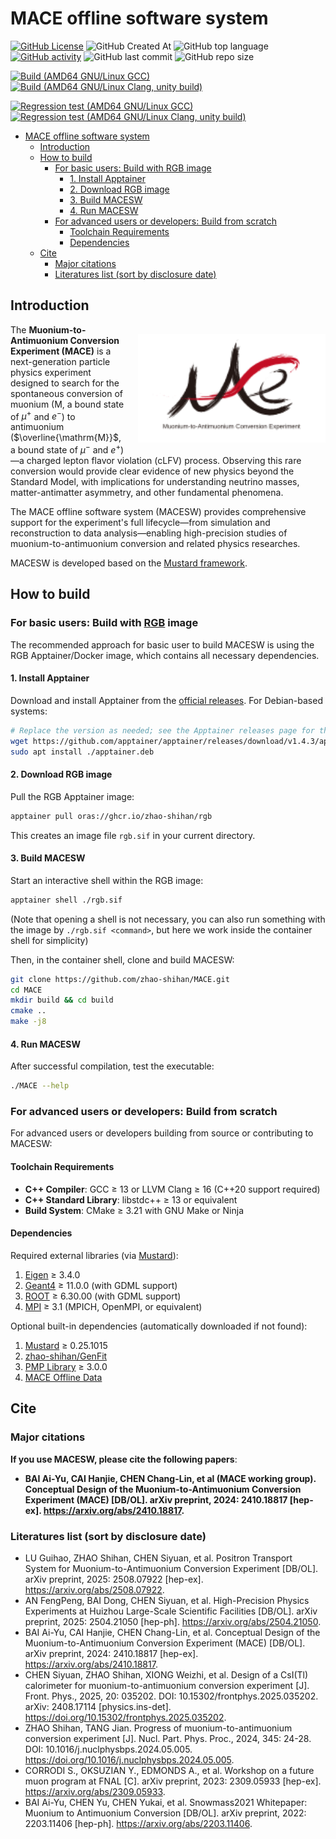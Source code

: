 # MACE offline software system

[![GitHub License](https://img.shields.io/github/license/zhao-shihan/MACE?color=red)](COPYING)
![GitHub Created At](https://img.shields.io/github/created-at/zhao-shihan/MACE?color=green)
![GitHub top language](https://img.shields.io/github/languages/top/zhao-shihan/MACE?color=f34b7d)
[![GitHub activity](https://img.shields.io/github/commit-activity/m/zhao-shihan/MACE)](https://github.com/zhao-shihan/MACE/pulse)
![GitHub last commit](https://img.shields.io/github/last-commit/zhao-shihan/MACE)
![GitHub repo size](https://img.shields.io/github/repo-size/zhao-shihan/MACE)

[![Build (AMD64 GNU/Linux GCC)](https://github.com/zhao-shihan/MACE/actions/workflows/build-with-gcc.yml/badge.svg)](https://github.com/zhao-shihan/MACE/actions/workflows/build-with-gcc.yml)
[![Build (AMD64 GNU/Linux Clang, unity build)](https://github.com/zhao-shihan/MACE/actions/workflows/build-with-clang.yml/badge.svg)](https://github.com/zhao-shihan/MACE/actions/workflows/build-with-clang.yml)

[![Regression test (AMD64 GNU/Linux GCC)](https://github.com/zhao-shihan/MACE/actions/workflows/regression-test-with-gcc.yml/badge.svg)](https://github.com/zhao-shihan/MACE/actions/workflows/regression-test-with-gcc.yml)
[![Regression test (AMD64 GNU/Linux Clang, unity build)](https://github.com/zhao-shihan/MACE/actions/workflows/regression-test-with-clang.yml/badge.svg)](https://github.com/zhao-shihan/MACE/actions/workflows/regression-test-with-clang.yml)

- [MACE offline software system](#mace-offline-software-system)
  - [Introduction](#introduction)
  - [How to build](#how-to-build)
    - [For basic users: Build with RGB image](#for-basic-users-build-with-rgb-image)
      - [1. Install Apptainer](#1-install-apptainer)
      - [2. Download RGB image](#2-download-rgb-image)
      - [3. Build MACESW](#3-build-macesw)
      - [4. Run MACESW](#4-run-macesw)
    - [For advanced users or developers: Build from scratch](#for-advanced-users-or-developers-build-from-scratch)
      - [Toolchain Requirements](#toolchain-requirements)
      - [Dependencies](#dependencies)
  - [Cite](#cite)
    - [Major citations](#major-citations)
    - [Literatures list (sort by disclosure date)](#literatures-list-sort-by-disclosure-date)

## Introduction

<img src="document/picture/MACE_logo_v2.svg" alt="MACE logo" width="300" 
     style="float: right; margin: 15px 0px 15px 20px;">

The **Muonium-to-Antimuonium Conversion Experiment (MACE)** is a next-generation particle physics experiment designed to search for the spontaneous conversion of muonium ($\mathrm{M}$, a bound state of $\mu^+$ and $e^-$) to antimuonium ($\overline{\mathrm{M}}$, a bound state of $\mu^-$ and $e^+$)—a charged lepton flavor violation (cLFV) process. Observing this rare conversion would provide clear evidence of new physics beyond the Standard Model, with implications for understanding neutrino masses, matter-antimatter asymmetry, and other fundamental phenomena.

The MACE offline software system (MACESW) provides comprehensive support for the experiment's full lifecycle—from simulation and reconstruction to data analysis—enabling high-precision studies of muonium-to-antimuonium conversion and related physics researches.

MACESW is developed based on the [Mustard framework](https://github.com/zhao-shihan/Mustard).

## How to build

### For basic users: Build with [RGB](https://github.com/zhao-shihan/RGB) image

The recommended approach for basic user to build MACESW is using the RGB Apptainer/Docker image, which contains all necessary dependencies.

#### 1. Install Apptainer

Download and install Apptainer from the [official releases](https://github.com/apptainer/apptainer/releases). For Debian-based systems:
```bash
# Replace the version as needed; see the Apptainer releases page for the latest version and links
wget https://github.com/apptainer/apptainer/releases/download/v1.4.3/apptainer_1.4.3_amd64.deb -O apptainer.deb
sudo apt install ./apptainer.deb
```

#### 2. Download RGB image

Pull the RGB Apptainer image:
```bash
apptainer pull oras://ghcr.io/zhao-shihan/rgb
```
This creates an image file `rgb.sif` in your current directory.

#### 3. Build MACESW

Start an interactive shell within the RGB image:
```bash
apptainer shell ./rgb.sif
```
(Note that opening a shell is not necessary, you can also run something with the image by `./rgb.sif <command>`, but here we work inside the container shell for simplicity)

Then, in the container shell, clone and build MACESW:
```bash
git clone https://github.com/zhao-shihan/MACE.git
cd MACE
mkdir build && cd build
cmake ..
make -j8
```

#### 4. Run MACESW

After successful compilation, test the executable:
```bash
./MACE --help
```

### For advanced users or developers: Build from scratch

For advanced users or developers building from source or contributing to MACESW:

#### Toolchain Requirements

- **C++ Compiler**: GCC ≥ 13 or LLVM Clang ≥ 16 (C++20 support required)
- **C++ Standard Library**: libstdc++ ≥ 13 or equivalent
- **Build System**: CMake ≥ 3.21 with GNU Make or Ninja

#### Dependencies

Required external libraries (via [Mustard](https://github.com/zhao-shihan/Mustard)):

1. [Eigen](https://eigen.tuxfamily.org/) ≥ 3.4.0
2. [Geant4](https://geant4.org/) ≥ 11.0.0 (with GDML support)
3. [ROOT](https://root.cern/) ≥ 6.30.00 (with GDML support)
4. [MPI](https://www.mpi-forum.org/) ≥ 3.1 (MPICH, OpenMPI, or equivalent)

Optional built-in dependencies (automatically downloaded if not found):

1. [Mustard](https://github.com/zhao-shihan/Mustard) ≥ 0.25.1015
2. [zhao-shihan/GenFit](https://github.com/zhao-shihan/GenFit)
3. [PMP Library](https://www.pmp-library.org/) ≥ 3.0.0
4. [MACE Offline Data](https://code.ihep.ac.cn/zhaoshh7/mace_offline_data)

## Cite

### Major citations

**If you use MACESW, please cite the following papers**:

- **BAI Ai-Yu, CAI Hanjie, CHEN Chang-Lin, et al (MACE working group). Conceptual Design of the Muonium-to-Antimuonium Conversion Experiment (MACE) [DB/OL]. arXiv preprint, 2024: 2410.18817 [hep-ex]. https://arxiv.org/abs/2410.18817.**

### Literatures list (sort by disclosure date)

- LU Guihao, ZHAO Shihan, CHEN Siyuan, et al. Positron Transport System for Muonium-to-Antimuonium Conversion Experiment [DB/OL]. arXiv preprint, 2025: 2508.07922 [hep-ex]. https://arxiv.org/abs/2508.07922.
- AN FengPeng, BAI Dong, CHEN Siyuan, et al. High-Precision Physics Experiments at Huizhou Large-Scale Scientific Facilities [DB/OL]. arXiv preprint, 2025: 2504.21050 [hep-ph]. https://arxiv.org/abs/2504.21050.
- BAI Ai-Yu, CAI Hanjie, CHEN Chang-Lin, et al. Conceptual Design of the Muonium-to-Antimuonium Conversion Experiment (MACE) [DB/OL]. arXiv preprint, 2024: 2410.18817 [hep-ex]. https://arxiv.org/abs/2410.18817.
- CHEN Siyuan, ZHAO Shihan, XIONG Weizhi, et al. Design of a CsI(Tl) calorimeter for muonium-to-antimuonium conversion experiment [J]. Front. Phys., 2025, 20: 035202. DOI: 10.15302/frontphys.2025.035202. arXiv: 2408.17114 [physics.ins-det]. https://doi.org/10.15302/frontphys.2025.035202.
- ZHAO Shihan, TANG Jian. Progress of muonium-to-antimuonium conversion experiment [J]. Nucl. Part. Phys. Proc., 2024, 345: 24-28. DOI: 10.1016/j.nuclphysbps.2024.05.005. https://doi.org/10.1016/j.nuclphysbps.2024.05.005.
- CORRODI S., OKSUZIAN Y., EDMONDS A., et al. Workshop on a future muon program at FNAL [C]. arXiv preprint, 2023: 2309.05933 [hep-ex]. https://arxiv.org/abs/2309.05933.
- BAI Ai-Yu, CHEN Yu, CHEN Yukai, et al. Snowmass2021 Whitepaper: Muonium to Antimuonium Conversion [DB/OL]. arXiv preprint, 2022: 2203.11406 [hep-ph]. https://arxiv.org/abs/2203.11406.

